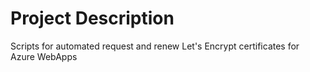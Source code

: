 # Project Description
Scripts for automated request and renew Let's Encrypt certificates for Azure WebApps